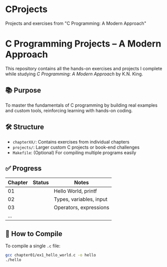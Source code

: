 # CProjects
Projects and exercises from "C Programming: A Modern Approach"

# C Programming Projects – A Modern Approach

This repository contains all the hands-on exercises and projects I complete while studying *C Programming: A Modern Approach* by K.N. King.

## 📚 Purpose

To master the fundamentals of C programming by building real examples and custom tools, reinforcing learning with hands-on coding.

## 🛠️ Structure

- `chapterXX/`: Contains exercises from individual chapters
- `projects/`: Larger custom C projects or book-end challenges
- `Makefile`: (Optional) For compiling multiple programs easily

## ✅ Progress

| Chapter | Status  | Notes                     |
|---------|---------|---------------------------|
| 01      |  | Hello World, printf       |
| 02      |  | Types, variables, input   |
| 03      |  | Operators, expressions    |
| ...     |         |                           |

## 🔧 How to Compile

To compile a single `.c` file:
```bash
gcc chapter01/ex1_hello_world.c -o hello
./hello
